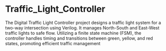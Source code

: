 # Traffic_Light_Controller
The Digital Traffic Light Controller project designs a traffic light system for a two-way intersection using Verilog. It manages North-South and East-West traffic lights to safe flow. Utilizing a finite state machine (FSM), the controller handles timing and transitions between green, yellow, and red states, promoting efficient traffic  management
